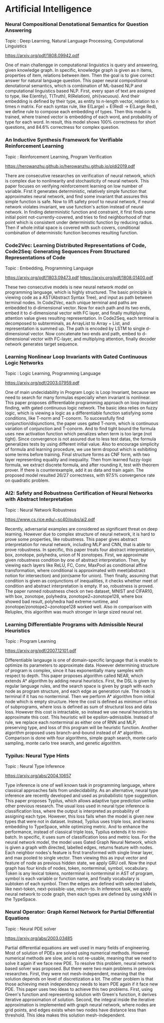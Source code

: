 # Artificial Intelligence


### Neural Compositional Denotational Semantics for Question Answering

Topic : Deep Learning, Natural Language Processing, Computational Linguistics

<https://arxiv.org/pdf/1808.09942.pdf>

One of main challengge in computational linguistics is query and answering, given knowledge graph.
In specific, knowledge graph is given as n items, properties of item, relations between item.
Then the goal is to give correct answer for natural language question.
This paper neural compositional denotational semantics, which is combination of ML-based NLP and
computational linguistics based NLP.
First, every span of text are assigned to type, like E(entity), T(Truth), R(Relation), phi(vacuous).
And their embedding is defined by their type, as entity to n-length vector, relation to n times n matrix.
For each syntax rule, like E(Large) + E(Red) -> E(Large Red), we define rule to compose each embedding
of types. 
Then this model is trained, where trained vector is embedding of each word, and probability of type for each word.
In result, this model shows 100% correctness for short questions, and 84.6% correctness for complex question.

### An Inductive Synthesis Framework for Verifiable Reinforcement Learning

Topic : Reinforcement Learning, Program Verification

<https://herowanzhu.github.io/herowanzhu.github.io/pldi2019.pdf>

There are consecutive researches on verification of neural network, which is complex due to nonlinearity and
stochasticity of neural network.
This paper focuses on verifying reinforcement learning on low number of variable.
First it generates deterministic, relatively simple function that approximates neural network,
and find some invariant that assures this simple function is safe.
Now to lift safety proof to neural network, if neural network violates invariant, we use function's action
instead of neural network.
In finding deterministic function and constraint, it first finds some initial point not-currently-covered, and tries to find
neighborhood of that point which is consistent under deterministic function by reducing radius.
Then if whole initial space is covered with such covers, conditional combination of deterministic function becomes resulting function.

### Code2Vec: Learning Distributed Representations of Code, Code2Seq: Generating Sequences From Structured Representations of Code

Topic : Embedding, Programming Language

<https://arxiv.org/pdf/1803.09473.pdf> <https://arxiv.org/pdf/1808.01400.pdf>

These two consecutive models is new neural network model on programming language, which is highly structured.
The basic principle is viewing code as a AST(Abstract Syntax Tree), and input as path between terminal nodes.
In Code2Vec, each unique terminal and paths are embedded to d-dimensional vector. Now for each path and its two ends,
embed it to d-dimensional vector with FC layer, and finally multiplying attention value gives resulting representation.
In Code2Seq, each terminal is decomposed to subterminals, as ArrayList to Array + List, and representation is summed up.
The path is encoded by LSTM to single d-dimensional vector.
Now concatenate two ends and path, embed to d-dimensional vector with FC-layer, and multiplying attention, finally decoder network
generates target sequence.

### Learning Nonlinear Loop Invariants with Gated Continuous Logic Networks

Topic : Logic Learning, Programming Language

<https://arxiv.org/pdf/2003.07959.pdf>

One of main undecidability in Program Logic is Loop Invariant, because we need to search for many formulas especially when invariant is nonlinear.
This paper proposes differentiable programming approach on loop invariant finding, with gated continuous logic network.
The basic idea relies on fuzzy logic, which is viewing a logic as a differentiable function satisfying some conditions, like T-norm and T-conorm.
To successfully find conjunction/disjunctions, the paper uses gated T-norm, which is continuous variation of conjunction and T-conorm.
And to find tight bound the formula uses new activation function which penalizes when term is too large (not tight).
Since convergence is not assured due to less test datas, the formula generalizes tests by using different initial value.
Also to encourage simplicity of formula and learning procedure, we use term dropout which is exhibiting some terms before training.
Final structure forms as CNF form, with two layer representing equality and inequality.
Then from learned fuzzy-logic formula, we extract discrete formula, and after rounding it, test with theorem prover. If there is counterexample,
add it as data and train again.
The proposed model resulted 26/27 correctness, with 97.5% convergence rate on quadratic problem.

### AI2: Safety and Robustness Certification of Neural Networks with Abstract Interpretation

Topic : Neural Network Robustness

<https://www.cs.rice.edu/~sc40/pubs/ai2.pdf>

Recently, adversarial examples are considered as significant threat on deep learning.
However due to complex structure of neural network, it is hard to prove some properties, like robustness.
This paper gives abstract interpretation for neural network, including MLP and CNN, that is able to prove robustness.
In specific, this paper treats four abstract interpretation, box, zonotope, polyhedra, union of N zonotopes.
First, we approximate given robustness condition by one of abstract interpretation.
Then, by viewing each layers like ReLU, FC, Conv, MaxPool as conditional affine transformation, 
where conditional is approximated with meet(abstract notion for intersection) and join(same for union).
Then finally, assuming that condition is given as conjunctions of inequalities, it checks whether meet of condition and abstract
interpretation is empty. If so, robustness is proved.
The paper runned robustness check on two dataset, MNIST and CIFAR10, with box, zonotope, polyhedra, zonotope2\~zonotope128,
where box showed bad result, polyhedra had extreme runtime, and zonotope/zonotope2\~zonotope128 worked well.
Also in comparison with Reluplex, this algorithm was much stronger in large sized neural net.

### Learning Differentiable Programs with Admissible Neural Heuristics

Topic : Program Learning

<https://arxiv.org/pdf/2007.12101.pdf>

Differentiable langauge is one of domain-specific language that is enable to optimize its parameters to approximate data.
However determining structure of program is complex, since it has exponentially many samples with respect to depth.
This paper proposes algorithm called NEAR, which extends A* algorithm by adding neural heuristics.
First, the DSL is given by regular language rules, and the search space is given by graph with each node as program structure,
and each edge as generation rule. The node is terminal if it has no nonterminal.
Then we perform A* algorithm from initial node which is empty structure. Here the cost is defined as minimum of loss of subprograms,
where loss is defined as sum of structural loss and data loss.
However this cost is intractable, so instead we use neural heuristics to approximate this cost. This heuristic will be epsilon-admissible.
Instead of rule, we replace each nonterminal as either one of RNN and MLP, preserving type, and loss of this program will be heuristic function.
Another algorithm proposed uses branch-and-bound instead of A* algorithm.
Comparison is done with four algorithms, simple graph search, monte carlo sampling, monte carlo tree search, and genetic algorithm. 

### Typilus: Neural Type Hints

Topic : Neural Type Inference

<https://arxiv.org/abs/2004.10657>

Type inference is one of well known task in programming language, where classical approaches fails from undecidability.
As an alternative, neural type inference are recently developed and used as probabilistic type suggestion.
This paper proposes Typilus, which allows adaptive type prediction unlike other previous research.
The usual loss used in neural type inference is classification loss, where the output is interpreted as probability of assigning each type.
However, this loss fails when the model is given new types that were not in dataset.
Instead, Typilus uses triple loss, and learns embedding to TypeSpace, while optimizing metric.
And to enhance the performance, instead of classical triple loss, Typilus extends it to mini-batch. In specific, it uses sum of classification loss and metric loss.
For the neural network model, the model uses Gated Graph Neural Network, which is given a graph with directed, labelled edges, returns feature with nodes.
Each neighbor nodes's feature is first transformed with single linear layer, and max pooled to single vector. Then viewing this as input vector and
feature of node as previous hidden state, we apply GRU cell. 
Now the input graph has four kinds of nodes, token, nonterminal, symbol, vocabulary.
Token is any lexical tokens, nonterminal is nonterminal in AST of program, symbol is each variable or function name, and finally vocabulary is subtoken of each symbol.
Then the edges are defined with selected labels, like next-token, next-possible-use, return-to. 
In inference task, we apply neural network to code graph, then each types are defined by using kNN in the TypeSpace.

### Neural Operator: Graph Kernel Network for Partial Differential Equations

Topic : Neural PDE solver

<https://arxiv.org/abs/2003.03485>

Partial differential equations are well used in many fields of engineering. Most of solution of PDEs are solved using numerical methods.
However numerical methods are slow, and is not re-usable, meaning that we need to solve it again if we face new PDE.
To resolve this problem, neural network based solver was proposed. But there were two main problems in previous researches.
First, they were not mesh-independent, meaning that the solution depends on level of discretization a lot.
The other problem is that those achieving mesh independency needs to learn PDE again if it face new PDE.
This paper uses two ideas to achieve this two problems.
First, using Green's function and representing solution with Green's function, it derives iterative approximation of solution.
Second, the integral inside the iterative approximation is implemented with graph neural network, where nodes are grid points,
and edges exists when two nodes have distance less than threshold. This idea makes this solution mesh-independent.
